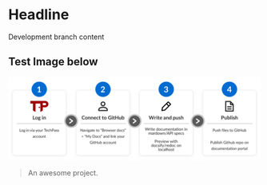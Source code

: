# Headline
Development branch content

## Test Image below

![dev portal](images/get-started-overview.png)

> An awesome project.
